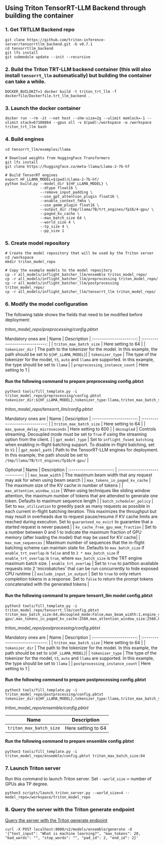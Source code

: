 ## Using Triton TensorRT-LLM Backend through building the container

### 1. Get TRTLLM Backend repo
```
git clone https://github.com/triton-inference-server/tensorrtllm_backend.git -b v0.7.1
cd tensorrtllm_backend
git lfs install
git submodule update --init --recursive
```

### 2. Build the Triton TRT-LLM backend container (this will also install `tensorrt_llm` automatically) but building the container can take a while.

```
DOCKER_BUILDKIT=1 docker build -t triton_trt_llm -f dockerfile/Dockerfile.trt_llm_backend .
```

### 3. Launch the docker container
```
docker run --rm -it --net host --shm-size=2g --ulimit memlock=-1 --ulimit stack=67108864 --gpus all -v $(pwd):/workspace -w /workspace  triton_trt_llm bash
```

### 4. Build engines
```
cd tensorrt_llm/examples/llama

# Download weights from HuggingFace Transformers
git lfs install
git clone https://huggingface.co/meta-llama/Llama-2-7b-hf

# Build TensorRT engines
export HF_LLAMA_MODEL=$(pwd)/Llama-2-7b-hf/
python build.py --model_dir ${HF_LLAMA_MODEL} \
                --dtype float16 \
                --remove_input_padding \
                --use_gpt_attention_plugin float16 \
                --enable_context_fmha \
                --use_gemm_plugin float16 \
                --output_dir /tmp/llama/7B/trt_engines/fp16/4-gpu/ \
                --paged_kv_cache \
                --max_batch_size 64 \
                --world_size 4 \
                --tp_size 4 \
                --pp_size 1
```

### 5. Create model repository
```
# Create the model repository that will be used by the Triton server
cd /workspace
mkdir triton_model_repo

# Copy the example models to the model repository
cp -r all_models/inflight_batcher_llm/ensemble triton_model_repo/
cp -r all_models/inflight_batcher_llm/preprocessing triton_model_repo/
cp -r all_models/inflight_batcher_llm/postprocessing triton_model_repo/
cp -r all_models/inflight_batcher_llm/tensorrt_llm triton_model_repo/
```

### 6. Modify the model configuration
The following table shows the fields that need to be modified before deployment:

*triton_model_repo/preprocessing/config.pbtxt*

Mandatory ones are
| Name | Description
| :----------------------: | :-----------------------------: |
| `triton_max_batch_size` | Here setting to 64 |
| `tokenizer_dir` | The path to the tokenizer for the model. In this example, the path should be set to `${HF_LLAMA_MODEL}`|
| `tokenizer_type` | The type of the tokenizer for the model, `t5`, `auto` and `llama` are supported. In this example, the type should be set to `llama` |
| `preprocessing_instance_count` | Here setting to 1 |

#### Run the following command to prepare preprocessing config.pbtxt
```
python3 tools/fill_template.py -i triton_model_repo/preprocessing/config.pbtxt tokenizer_dir:${HF_LLAMA_MODEL},tokenizer_type:llama,triton_max_batch_size:64,preprocessing_instance_count:1
```


*triton_model_repo/tensorrt_llm/config.pbtxt*

Mandatory ones are
| Name | Description
| :----------------------: | :-----------------------------: |
| `triton_max_batch_size` | Here setting to 64 |
| `max_queue_delay_microseconds` | Here setting to 600 |
| `decoupled` | Controls streaming. Decoupled mode must be set to `True` if using the streaming option from the client. |
| `gpt_model_type` | Set to `inflight_fused_batching` when enabling in-flight batching support. To disable in-flight batching, set to `V1` |
| `gpt_model_path` | Path to the TensorRT-LLM engines for deployment. In this example, the path should be set to `/tmp/llama/7B/trt_engines/fp16/4-gpu/` |

Optional
| Name | Description
| :----------------------: | :-----------------------------: |
| `max_beam_width` | The maximum beam width that any request may ask for when using beam search |
| `max_tokens_in_paged_kv_cache` | The maximum size of the KV cache in number of tokens |
| `max_attention_window_size` | When using techniques like sliding window attention, the maximum number of tokens that are attended to generate one token. Defaults to maximum sequence length |
| `batch_scheduler_policy` | Set to `max_utilization` to greedily pack as many requests as possible in each current in-flight batching iteration. This maximizes the throughput but may result in overheads due to request pause/resume if KV cache limits are reached during execution. Set to `guaranteed_no_evict` to guarantee that a started request is never paused.|
| `kv_cache_free_gpu_mem_fraction` | Set to a number between 0 and 1 to indicate the maximum fraction of GPU memory (after loading the model) that may be used for KV cache|
| `max_num_sequences` | Maximum number of sequences that the in-flight batching scheme can maintain state for. Defaults to `max_batch_size` if `enable_trt_overlap` is `false` and to `2 * max_batch_size` if `enable_trt_overlap` is `true`, where `max_batch_size` is the TRT engine maximum batch size.
| `enable_trt_overlap` | Set to `true` to partition available requests into 2 'microbatches' that can be run concurrently to hide exposed CPU runtime |
| `exclude_input_in_output` | Set to `true` to only return completion tokens in a response. Set to `false` to return the prompt tokens concatenated with the generated tokens  |

#### Run the following command to prepare tensorrt_llm model config.pbtxt

```
python3 tools/fill_template.py -i triton_model_repo/tensorrt_llm/config.pbtxt triton_max_batch_size:64,decoupled_mode:False,max_beam_width:1,engine_dir:/tmp/llama/7B/trt_engines/fp16/4-gpu/,max_tokens_in_paged_kv_cache:2560,max_attention_window_size:2560,kv_cache_free_gpu_mem_fraction:0.5,exclude_input_in_output:True,enable_kv_cache_reuse:False,batching_strategy:inflight_batching,max_queue_delay_microseconds:600
```

*triton_model_repo/postprocessing/config.pbtxt*

Mandatory ones are
| Name | Description
| :----------------------: | :-----------------------------: |
| `triton_max_batch_size` | Here setting to 64 |
| `tokenizer_dir` | The path to the tokenizer for the model. In this example, the path should be set to `${HF_LLAMA_MODEL}`|
| `tokenizer_type` | The type of the tokenizer for the model, `t5`, `auto` and `llama` are supported. In this example, the type should be set to `llama` |
| `postprocessing_instance_count` | Here setting to 1 |

#### Run the following command to prepare postprocessing config.pbtxt
```
python3 tools/fill_template.py -i triton_model_repo/postprocessing/config.pbtxt tokenizer_dir:${HF_LLAMA_MODEL},tokenizer_type:llama,triton_max_batch_size:64,postprocessing_instance_count:1
```

*triton_model_repo/ensemble/config.pbtxt*

| Name | Description
| :----------------------: | :-----------------------------: |
| `triton_max_batch_size` | Here setting to 64 |

#### Run the following command to prepare ensemble config.pbtxt
```
python3 tools/fill_template.py -i triton_model_repo/ensemble/config.pbtxt triton_max_batch_size:64
```

### 7. Launch Triton server

Run this command to launch Triton server. Set `--world_size` = number of GPUs aka TP degree.

```
python3 scripts/launch_triton_server.py --world_size=4 --model_repo=/workspace/triton_model_repo
```

### 8. Query the server with the Triton generate endpoint
[Query the server with the Triton generate endpoint](https://github.com/triton-inference-server/tensorrtllm_backend#query-the-server-with-the-triton-generate-endpoint)

```
curl -X POST localhost:8000/v2/models/ensemble/generate -d '{"text_input": "What is machine learning?", "max_tokens": 20, "bad_words": "", "stop_words": "", "pad_id": 2, "end_id": 2}'
```